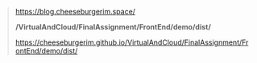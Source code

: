 > https://blog.cheeseburgerim.space/
>
> **/VirtualAndCloud/FinalAssignment/FrontEnd/demo/dist/**
>
> https://cheeseburgerim.github.io/VirtualAndCloud/FinalAssignment/FrontEnd/demo/dist/
